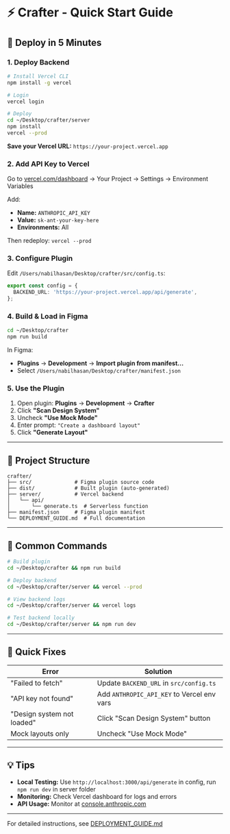 # ⚡ Crafter - Quick Start Guide

## 🚀 Deploy in 5 Minutes

### 1. Deploy Backend

```bash
# Install Vercel CLI
npm install -g vercel

# Login
vercel login

# Deploy
cd ~/Desktop/crafter/server
npm install
vercel --prod
```

**Save your Vercel URL:** `https://your-project.vercel.app`

### 2. Add API Key to Vercel

Go to [vercel.com/dashboard](https://vercel.com/dashboard) → Your Project → Settings → Environment Variables

Add:
- **Name:** `ANTHROPIC_API_KEY`
- **Value:** `sk-ant-your-key-here`
- **Environments:** All

Then redeploy: `vercel --prod`

### 3. Configure Plugin

Edit `/Users/nabilhasan/Desktop/crafter/src/config.ts`:

```typescript
export const config = {
  BACKEND_URL: 'https://your-project.vercel.app/api/generate',
};
```

### 4. Build & Load in Figma

```bash
cd ~/Desktop/crafter
npm run build
```

In Figma:
- **Plugins** → **Development** → **Import plugin from manifest...**
- Select `/Users/nabilhasan/Desktop/crafter/manifest.json`

### 5. Use the Plugin

1. Open plugin: **Plugins** → **Development** → **Crafter**
2. Click **"Scan Design System"**
3. Uncheck **"Use Mock Mode"**
4. Enter prompt: `"Create a dashboard layout"`
5. Click **"Generate Layout"**

---

## 📁 Project Structure

```
crafter/
├── src/              # Figma plugin source code
├── dist/             # Built plugin (auto-generated)
├── server/           # Vercel backend
│   └── api/
│       └── generate.ts  # Serverless function
├── manifest.json     # Figma plugin manifest
└── DEPLOYMENT_GUIDE.md  # Full documentation
```

---

## 🔧 Common Commands

```bash
# Build plugin
cd ~/Desktop/crafter && npm run build

# Deploy backend
cd ~/Desktop/crafter/server && vercel --prod

# View backend logs
cd ~/Desktop/crafter/server && vercel logs

# Test backend locally
cd ~/Desktop/crafter/server && npm run dev
```

---

## 🐛 Quick Fixes

| Error | Solution |
|-------|----------|
| "Failed to fetch" | Update `BACKEND_URL` in `src/config.ts` |
| "API key not found" | Add `ANTHROPIC_API_KEY` to Vercel env vars |
| "Design system not loaded" | Click "Scan Design System" button |
| Mock layouts only | Uncheck "Use Mock Mode" |

---

## 💡 Tips

- **Local Testing:** Use `http://localhost:3000/api/generate` in config, run `npm run dev` in server folder
- **Monitoring:** Check Vercel dashboard for logs and errors
- **API Usage:** Monitor at [console.anthropic.com](https://console.anthropic.com/)

---

For detailed instructions, see [DEPLOYMENT_GUIDE.md](./DEPLOYMENT_GUIDE.md)
